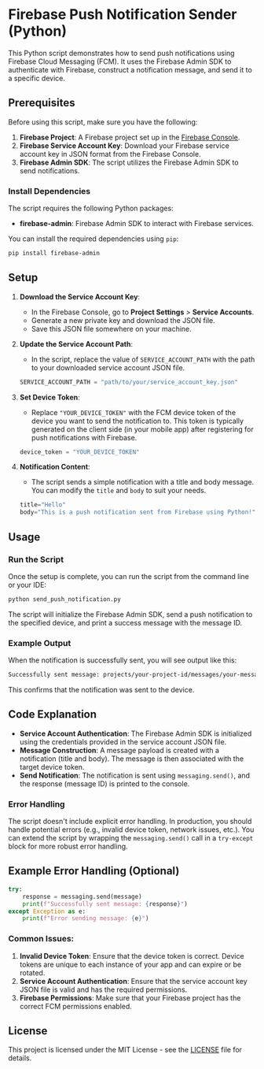 # Firebase Push Notification Sender (Python)

This Python script demonstrates how to send push notifications using Firebase Cloud Messaging (FCM). It uses the Firebase Admin SDK to authenticate with Firebase, construct a notification message, and send it to a specific device.

## Prerequisites

Before using this script, make sure you have the following:

1. **Firebase Project**: A Firebase project set up in the [Firebase Console](https://console.firebase.google.com/).
2. **Firebase Service Account Key**: Download your Firebase service account key in JSON format from the Firebase Console.
3. **Firebase Admin SDK**: The script utilizes the Firebase Admin SDK to send notifications.

### Install Dependencies

The script requires the following Python packages:

- **firebase-admin**: Firebase Admin SDK to interact with Firebase services.

You can install the required dependencies using `pip`:

```bash
pip install firebase-admin
```

## Setup

1. **Download the Service Account Key**:
   - In the Firebase Console, go to **Project Settings** > **Service Accounts**.
   - Generate a new private key and download the JSON file.
   - Save this JSON file somewhere on your machine.

2. **Update the Service Account Path**:
   - In the script, replace the value of `SERVICE_ACCOUNT_PATH` with the path to your downloaded service account JSON file.
   ```python
   SERVICE_ACCOUNT_PATH = "path/to/your/service_account_key.json"
   ```

3. **Set Device Token**:
   - Replace `"YOUR_DEVICE_TOKEN"` with the FCM device token of the device you want to send the notification to. This token is typically generated on the client side (in your mobile app) after registering for push notifications with Firebase.

   ```python
   device_token = "YOUR_DEVICE_TOKEN"
   ```

4. **Notification Content**:
   - The script sends a simple notification with a title and body message. You can modify the `title` and `body` to suit your needs.

   ```python
   title="Hello"
   body="This is a push notification sent from Firebase using Python!"
   ```

## Usage

### Run the Script

Once the setup is complete, you can run the script from the command line or your IDE:

```bash
python send_push_notification.py
```

The script will initialize the Firebase Admin SDK, send a push notification to the specified device, and print a success message with the message ID.

### Example Output

When the notification is successfully sent, you will see output like this:

```bash
Successfully sent message: projects/your-project-id/messages/your-message-id
```

This confirms that the notification was sent to the device.

## Code Explanation

- **Service Account Authentication**: The Firebase Admin SDK is initialized using the credentials provided in the service account JSON file.
- **Message Construction**: A message payload is created with a notification (title and body). The message is then associated with the target device token.
- **Send Notification**: The notification is sent using `messaging.send()`, and the response (message ID) is printed to the console.

### Error Handling

The script doesn't include explicit error handling. In production, you should handle potential errors (e.g., invalid device token, network issues, etc.). You can extend the script by wrapping the `messaging.send()` call in a `try-except` block for more robust error handling.

## Example Error Handling (Optional)

```python
try:
    response = messaging.send(message)
    print(f"Successfully sent message: {response}")
except Exception as e:
    print(f"Error sending message: {e}")
```

### Common Issues:

1. **Invalid Device Token**: Ensure that the device token is correct. Device tokens are unique to each instance of your app and can expire or be rotated.
2. **Service Account Authentication**: Ensure that the service account key JSON file is valid and has the required permissions.
3. **Firebase Permissions**: Make sure that your Firebase project has the correct FCM permissions enabled.

## License

This project is licensed under the MIT License - see the [LICENSE](LICENSE) file for details.
